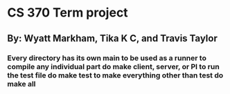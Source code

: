 # CS 370 Term project
## By: Wyatt Markham, Tika K C, and Travis Taylor

### Every directory has its own main to be used as a runner to compile any individual part do make client, server, or PI to run the test file do make test to make everything other than test do make all

